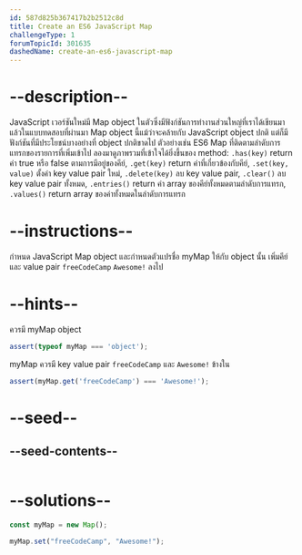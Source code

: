 ```yaml
---
id: 587d825b367417b2b2512c8d
title: Create an ES6 JavaScript Map
challengeType: 1
forumTopicId: 301635
dashedName: create-an-es6-javascript-map
---
```


# --description--

JavaScript เวอร์ชันใหม่มี Map object ในตัวซึ่งมีฟังก์ชันการทำงานส่วนใหญ่ที่เราได้เขียนมาแล้วในแบบทดสอบที่ผ่านมา Map object นี้แม้ว่าจะคล้ายกับ JavaScript object ปกติ แต่ก็มีฟังก์ชันที่มีประโยชน์บางอย่างที่ object ปกติขาดไป ตัวอย่างเช่น ES6 Map ที่ติดตามลำดับการแทรกของรายการที่เพิ่มเข้าไป ลองมาดูภาพรวมที่เข้าใจได้ยิ่งขึ้นของ method: `.has(key)` return ค่า true หรือ false ตามการมีอยู่ของคีย์, `.get(key)` return ค่าที่เกี่ยวข้องกับคีย์, `.set(key, value)` ตั้งค่า key value pair ใหม่, `.delete(key)` ลบ key value pair, `.clear()` ลบ key value pair ทั้งหมด, `.entries()` return ค่า array ของคีย์ทั้งหมดตามลำดับการแทรก, `.values()` return array ของค่าทั้งหมดในลำดับการแทรก

# --instructions--

กำหนด JavaScript Map object และกำหนดตัวแปรชื่อ myMap ให้กับ object นั้น เพิ่มคีย์และ value pair `freeCodeCamp` `Awesome!` ลงไป

# --hints--

ควรมี myMap object

```js
assert(typeof myMap === 'object');
```

myMap ควรมี key value pair `freeCodeCamp` และ `Awesome!` ข้างใน

```js
assert(myMap.get('freeCodeCamp') === 'Awesome!');
```

# --seed--

## --seed-contents--

```js

```

# --solutions--

```js
const myMap = new Map();

myMap.set("freeCodeCamp", "Awesome!");
```
